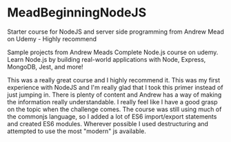 # MeadBeginningNodeJS
Starter course for NodeJS and server side programming from Andrew Mead on Udemy - Highly recommend

Sample projects from Andrew Meads Complete Node.js course on udemy. Learn Node.js by building real-world applications with Node, Express, MongoDB, Jest, and more!

This was a really great course and I highly recommend it. This was my first experience with NodeJS and I'm really glad that I took this primer instead of just jumping in. 
There is plenty of content and Andrew has a way of making the information really understandable. I really feel like I have a good grasp on the topic when the challenge comes.
The course was still using much of the commonjs language, so I added a lot of ES6 import/export statements and created ES6 modules. Wherever possible I used destructuring and attempted to use the most "modern" js available.
